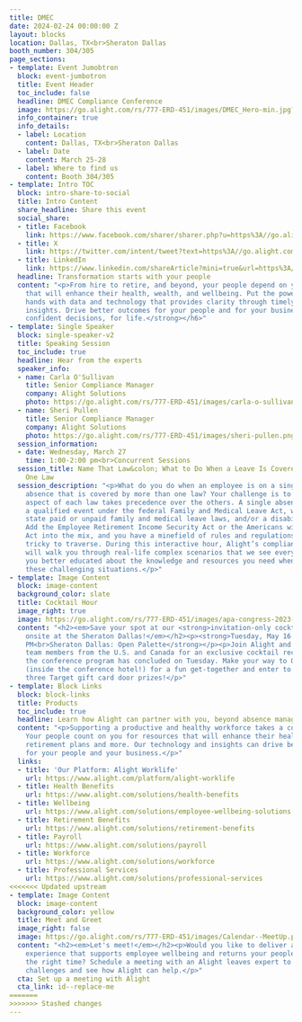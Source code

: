```yaml
---
title: DMEC
date: 2024-02-24 00:00:00 Z
layout: blocks
location: Dallas, TX<br>Sheraton Dallas
booth_number: 304/305
page_sections:
- template: Event Jumobtron
  block: event-jumbotron
  title: Event Header
  toc_include: false
  headline: DMEC Compliance Conference
  image: https://go.alight.com/rs/777-ERD-451/images/DMEC_Hero-min.jpg?version=0
  info_container: true
  info_details:
  - label: Location
    content: Dallas, TX<br>Sheraton Dallas
  - label: Date
    content: March 25-28
  - label: Where to find us
    content: Booth 304/305
- template: Intro TOC
  block: intro-share-to-social
  title: Intro Content
  share_headline: Share this event
  social_share:
  - title: Facebook
    link: https://www.facebook.com/sharer/sharer.php?u=https%3A//go.alight.com/DMEC-Compliance-Conference-2024
  - title: X
    link: https://twitter.com/intent/tweet?text=https%3A//go.alight.com/DMEC-Compliance-Conference-2024
  - title: LinkedIn
    link: https://www.linkedin.com/shareArticle?mini=true&url=https%3A//go.alight.com/DMEC-Compliance-Conference-2024
  headline: Transformation starts with your people
  content: "<p>From hire to retire, and beyond, your people depend on you for resources
    that will enhance their health, wealth, and wellbeing. Put the power in their
    hands with data and technology that provides clarity through timely, broader connected
    insights. Drive better outcomes for your people and for your business.</p><h6><strong>Powering
    confident decisions, for life.</strong></h6>"
- template: Single Speaker
  block: single-speaker-v2
  title: Speaking Session
  toc_include: true
  headline: Hear from the experts
  speaker_info:
  - name: Carla O'Sullivan
    title: Senior Compliance Manager
    company: Alight Solutions
    photo: https://go.alight.com/rs/777-ERD-451/images/carla-o-sullivan.png?version=0
  - name: Sheri Pullen
    title: Senior Compliance Manager
    company: Alight Solutions
    photo: https://go.alight.com/rs/777-ERD-451/images/sheri-pullen.png?version=0
  session_information:
  - date: Wednesday, March 27
    time: 1:00-2:00 pm<br>Concurrent Sessions
  session_title: Name That Law&colon; What to Do When a Leave Is Covered By More Than
    One Law
  session_description: "<p>What do you do when an employee is on a single leave of
    absence that is covered by more than one law? Your challenge is to determine which
    aspect of each law takes precedence over the others. A single absence could be
    a qualified event under the federal Family and Medical Leave Act, workers’ compensation,
    state paid or unpaid family and medical leave laws, and/or a disability program.
    Add the Employee Retirement Income Security Act or the Americans with Disabilities
    Act into the mix, and you have a minefield of rules and regulations that may be
    tricky to traverse. During this interactive hour, Alight’s compliance experts
    will walk you through real-life complex scenarios that we see every day — leaving
    you better educated about the knowledge and resources you need when you come across
    these challenging situations.</p>"
- template: Image Content
  block: image-content
  background_color: slate
  title: Cocktail Hour
  image_right: true
  image: https://go.alight.com/rs/777-ERD-451/images/apa-congress-2023-workday-party.jpg
  content: "<h2><em>Save your spot at our <strong>invitation-only cocktail party</strong>
    onsite at the Sheraton Dallas!</em></h2><p><strong>Tuesday, May 16 | 5:00-7:00
    PM<br>Sheraton Dallas: Open Palette</strong></p><p>Join Alight and MDGuidelines
    team members from the U.S. and Canada for an exclusive cocktail reception after
    the conference program has concluded on Tuesday. Make your way to Open Palette
    (inside the conference hotel!) for a fun get-together and enter to win one of
    three Target gift card door prizes!</p>"
- template: Block Links
  block: block-links
  title: Products
  toc_include: true
  headline: Learn how Alight can partner with you, beyond absence management
  content: "<p>Supporting a productive and healthy workforce takes a coordinated effort.
    Your people count on you for resources that will enhance their health, wealth,
    retirement plans and more. Our technology and insights can drive better outcomes
    for your people and your business.</p>"
  links:
  - title: 'Our Platform: Alight Worklife'
    url: https://www.alight.com/platform/alight-worklife
  - title: Health Benefits
    url: https://www.alight.com/solutions/health-benefits
  - title: Wellbeing
    url: https://www.alight.com/solutions/employee-wellbeing-solutions
  - title: Retirement Benefits
    url: https://www.alight.com/solutions/retirement-benefits
  - title: Payroll
    url: https://www.alight.com/solutions/payroll
  - title: Workforce
    url: https://www.alight.com/solutions/workforce
  - title: Professional Services
    url: https://www.alight.com/solutions/professional-services
<<<<<<< Updated upstream
- template: Image Content
  block: image-content
  background_color: yellow
  title: Meet and Greet
  image_right: false
  image: https://go.alight.com/rs/777-ERD-451/images/Calendar--MeetUp.png?version=0
  content: "<h2><em>Let's meet!</em></h2><p>Would you like to deliver a leave of absence
    experience that supports employee wellbeing and returns your people to work at
    the right time? Schedule a meeting with an Alight leaves expert to discuss your
    challenges and see how Alight can help.</p>"
  cta: Set up a meeting with Alight
  cta_link: id--replace-me
=======
>>>>>>> Stashed changes
---
```


